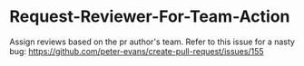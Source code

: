 # Request-Reviewer-For-Team-Action
Assign reviews based on the pr author's team. 
Refer to this issue for a nasty bug: https://github.com/peter-evans/create-pull-request/issues/155
